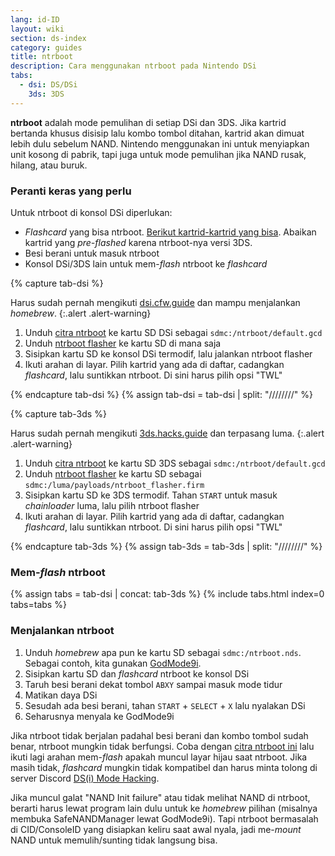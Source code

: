 ```yaml
---
lang: id-ID
layout: wiki
section: ds-index
category: guides
title: ntrboot
description: Cara menggunakan ntrboot pada Nintendo DSi
tabs:
  - dsi: DS/DSi
    3ds: 3DS
---
```


**ntrboot** adalah mode pemulihan di setiap DSi dan 3DS. Jika kartrid bertanda khusus disisip lalu kombo tombol ditahan, kartrid akan dimuat lebih dulu sebelum NAND. Nintendo menggunakan ini untuk menyiapkan unit kosong di pabrik, tapi juga untuk mode pemulihan jika NAND rusak, hilang, atau buruk.

### Peranti keras yang perlu

Untuk ntrboot di konsol DSi diperlukan:

- <i>Flashcard</i> yang bisa ntrboot. [Berikut kartrid-kartrid yang bisa](https://www.flashcarts.net/ntrboot-ds-carts.html?tab=flashable). Abaikan kartrid yang <i>pre-flashed</i> karena ntrboot-nya versi 3DS.
- Besi berani untuk masuk ntrboot
- Konsol DSi/3DS lain untuk mem-<i>flash</i> ntrboot ke <i>flashcard</i>

{% capture tab-dsi %}

Harus sudah pernah mengikuti [dsi.cfw.guide](https://dsi.cfw.guide) dan mampu menjalankan <i>homebrew</i>.
{:.alert .alert-warning}

1. Unduh [citra ntrboot](/assets/files/default.gcd) ke kartu SD DSi sebagai `sdmc:/ntrboot/default.gcd`
2. Unduh [ntrboot flasher](/assets/files/ntrboot_flasher_nds.nds) ke kartu SD di mana saja
3. Sisipkan kartu SD ke konsol DSi termodif, lalu jalankan ntrboot flasher
4. Ikuti arahan di layar. Pilih kartrid yang ada di daftar, cadangkan <i>flashcard</i>, lalu suntikkan ntrboot. Di sini harus pilih opsi "TWL"

{% endcapture tab-dsi %}
{% assign tab-dsi = tab-dsi | split: "////////" %}

{% capture tab-3ds %}

Harus sudah pernah mengikuti [3ds.hacks.guide](https://3ds.hacks.guide) dan terpasang luma.
{:.alert .alert-warning}

1. Unduh [citra ntrboot](/assets/files/default.gcd) ke kartu SD 3DS sebagai `sdmc:/ntrboot/default.gcd`
2. Unduh [ntrboot flasher](/assets/files/ntrboot_flasher.firm) ke kartu SD sebagai `sdmc:/luma/payloads/ntrboot_flasher.firm`
3. Sisipkan kartu SD ke 3DS termodif. Tahan `START` untuk masuk <i>chainloader</i> luma, lalu pilih ntrboot flasher
4. Ikuti arahan di layar. Pilih kartrid yang ada di daftar, cadangkan <i>flashcard</i>, lalu suntikkan ntrboot. Di sini harus pilih opsi "TWL"

{% endcapture tab-3ds %}
{% assign tab-3ds = tab-3ds | split: "////////" %}

### Mem-<i>flash</i> ntrboot

{% assign tabs = tab-dsi | concat: tab-3ds %}
{% include tabs.html index=0 tabs=tabs %}

### Menjalankan ntrboot

1. Unduh <i>homebrew</i> apa pun ke kartu SD sebagai `sdmc:/ntrboot.nds`. Sebagai contoh, kita gunakan [GodMode9i](https://github.com/DS-Homebrew/GodMode9i/releases/).
2. Sisipkan kartu SD dan <i>flashcard</i> ntrboot ke konsol DSi
3. Taruh besi berani dekat tombol `ABXY` sampai masuk mode tidur
4. Matikan daya DSi
5. Sesudah ada besi berani, tahan `START` + `SELECT` + `X` lalu nyalakan DSi
6. Seharusnya menyala ke GodMode9i

Jika ntrboot tidak berjalan padahal besi berani dan kombo tombol sudah benar, ntrboot mungkin tidak berfungsi. Coba dengan [citra ntrboot ini](/assets/files/default_green.gcd) lalu ikuti lagi arahan mem-<i>flash</i> apakah muncul layar hijau saat ntrboot. Jika masih tidak, <i>flashcard</i> mungkin tidak kompatibel dan harus minta tolong di server Discord [DS(i) Mode Hacking](https://ds-homebrew.com/discord).

Jika muncul galat "NAND Init failure" atau tidak melihat NAND di ntrboot, berarti harus lewat program lain dulu untuk ke <i>homebrew</i> pilihan (misalnya membuka SafeNANDManager lewat GodMode9i). Tapi ntrboot bermasalah di CID/ConsoleID yang disiapkan keliru saat awal nyala, jadi me-<i>mount</i> NAND untuk memulih/sunting tidak langsung bisa.
